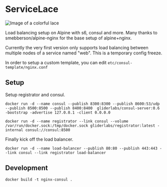 # ServiceLace

![Image of a colorful lace](http://i.imgur.com/NjuhnOg.png?raw=true )

Load balancing setup on Alpine with s6, consul and more. Many thanks to smebberson/alpine-nginx for the base setup of alpine+nginx.

Currently the very first version only supports load balancing between multiple nodes of a service named "web". This is a temporary config freeze. 

In order to setup a custom template, you can edit `etc/consul-template/nginx.conf`

## Setup
Setup registrator and consul.

```
docker run -d --name consul --publish 8300:8300 --publish 8600:53/udp --publish 8500:8500 --publish 8400:8400  gliderlabs/consul-server:0.6 -bootstrap -advertise 127.0.0.1 -client 0.0.0.0
```

```
docker run -d --name registrator --link consul --volume /var/run/docker.sock:/tmp/docker.sock gliderlabs/registrator:latest -internal consul://consul:8500

```

Finally kick off the load balancer.
```
docker run -d --name load-balancer --publish 80:80 --publish 443:443 --link consul --link registrator load-balancer
```

## Development

```
docker build -t nginx-consul .
```

